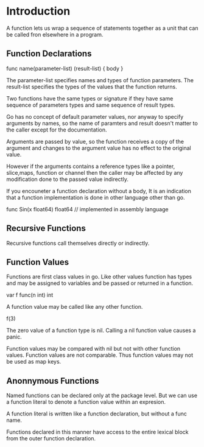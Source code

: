 # Introduction

A function lets us wrap a sequence of statements together as a unit that can be called fron elsewhere in a program.

## Function Declarations

func name(parameter-list) (result-list) {
    body
}

The parameter-list specifies names and types of function parameters.
The result-list specifies the types of the values that the function returns.

Two functions have the same types or signature if they have same sequence of parameters types and same sequence of result types.

Go has no concept of default parameter values, nor anyway to specify arguments by names, so the name of paramters and result doesn't matter to the caller except for the documentation.

Arguments are passed by value, so the function receives a copy of the argument and changes to the argument value has no effect to the original value.

However if the arguments contains a reference types like a pointer, slice,maps, function or channel then the caller may be affected by any modification done to the passed value indirectly.

If you encouneter a function declaration without a body, It is an indication that a function implementation is done in other language other than go.

func Sin(x float64) float64 // implemented in assembly language

## Recursive Functions

Recursive functions call themselves directly or indirectly.

## Function Values

Functions are first class values in go. Like other values function has types and may be assigned to variables and be passed or returned in a function.

var f func(n int) int

A function  value may be called like any other function.

f(3)

The zero value of a function type is nil. Calling a nil function value causes a panic.

Function values may be compared with nil but not with other function values. Function values are not comparable. Thus function values may not be used as map keys.

## Anonnymous Functions

Named functions can be declared only at the package level. But we can use a function literal to denote a function value within an expresion.

A function literal is written like a function declaration, but without a func name.

Functions declared in this manner have access to the entire lexical block from the outer function declaration.


